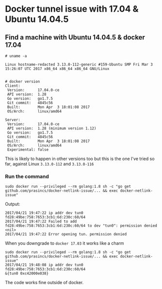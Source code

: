 # Docker tunnel issue with 17.04 & Ubuntu 14.04.5


## Find a machine with Ubuntu 14.04.5 & docker 17.04

```
# uname -a

Linux hostname-redacted 3.13.0-112-generic #159-Ubuntu SMP Fri Mar 3 15:26:07 UTC 2017 x86_64 x86_64 x86_64 GNU/Linux
```

```

# docker version
Client:
 Version:      17.04.0-ce
 API version:  1.28
 Go version:   go1.7.5
 Git commit:   4845c56
 Built:        Mon Apr  3 18:01:08 2017
 OS/Arch:      linux/amd64

Server:
 Version:      17.04.0-ce
 API version:  1.28 (minimum version 1.12)
 Go version:   go1.7.5
 Git commit:   4845c56
 Built:        Mon Apr  3 18:01:08 2017
 OS/Arch:      linux/amd64
 Experimental: false
```


This is likely to happen in other versions too but this is the one I've tried so far, against Linux `3.13.0-112` and `3.13.0-116`

### Run the command


```
sudo docker run --privileged --rm golang:1.8 sh -c "go get github.com/prasincs/docker-netlink-issue/... && exec docker-netlink-issue"
```

Output:

```
2017/04/21 19:47:22 ip addr dev tun0 fd28:49be:758:7653:3cb1:6d:230c:60/64
2017/04/21 19:47:22 Failed to add fd28:49be:758:7653:3cb1:6d:230c:60/64 to dev "tun0": permission denied
<nil>
2017/04/21 19:47:22 Error opening tun. permission denied
```

When you downgrade to `docker 17.03` it works like a charm

```
sudo docker run --privileged --rm golang:1.8 sh -c "go get github.com/prasincs/docker-netlink-issue/... && exec docker-netlink-issue"
2017/04/21 19:48:08 ip addr dev tun0 fd28:49be:758:7653:3cb1:6d:230c:60/64
&{tun0 0xc42000e038}
```


The code works fine outside of docker.
